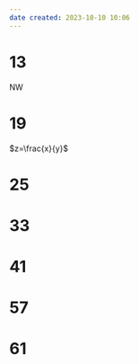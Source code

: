 ```yaml
---
date created: 2023-10-10 10:06
---
```


# 13

NW

# 19

$z=\frac{x}{y}$



# 25

# 33

# 41

# 57

# 61
